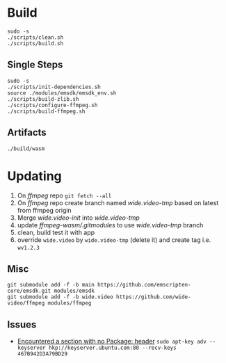 # Build

```
sudo -s
./scripts/clean.sh
./scripts/build.sh
```

## Single Steps

```
sudo -s
./scripts/init-dependencies.sh
source ./modules/emsdk/emsdk_env.sh
./scripts/build-zlib.sh
./scripts/configure-ffmpeg.sh
./scripts/build-ffmpeg.sh
```

## Artifacts 

```
./build/wasm
```

# Updating

1. On *ffmpeg* repo `git fetch --all`
2. On *ffmpeg* repo create branch named *wide.video-tmp* based on latest from ffmpeg origin
3. Merge *wide.video-init* into *wide.video-tmp*
4. update *ffmpeg-wasm/.gitmodules* to use *wide.video-tmp* branch
5. clean, build test it with app
6. override `wide.video` by `wide.video-tmp` (delete it) and create tag i.e. `wv1.2.3`

## Misc

```
git submodule add -f -b main https://github.com/emscripten-core/emsdk.git modules/emsdk
git submodule add -f -b wide.video https://github.com/wide-video/ffmpeg modules/ffmpeg
```

## Issues

- [Encountered a section with no Package: header](https://github.com/hashicorp/consul/issues/11162) `sudo apt-key adv --keyserver hkp://keyserver.ubuntu.com:80 --recv-keys 467B942D3A79BD29`
